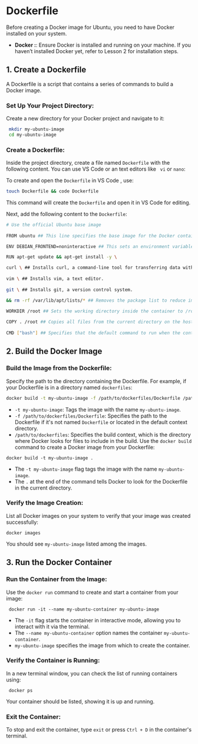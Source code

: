 
#  Dockerfile

Before creating a Docker image for Ubuntu, you need to have Docker installed on your system.

-   **Docker :**: Ensure Docker is installed and running on your machine. If you haven’t installed Docker yet, refer to Lesson 2 for installation steps.

## 1\. Create a Dockerfile

A Dockerfile is a script that contains a series of commands to build a Docker image.

###  **Set Up Your Project Directory**:

Create a new directory for your Docker project and navigate to it:
 
 ```bash 
  mkdir my-ubuntu-image
  cd my-ubuntu-image
```
	

### **Create a Dockerfile**:
Inside the project directory, create a file named `Dockerfile` with the following content. You can use VS Code or an text editors like ` vi` or `nano`:

To create and open the `Dockerfile` in VS Code , use:

```bash
touch Dockerfile && code Dockerfile
```
	
This command will create the `Dockerfile` and open it in VS Code for editing.

Next, add the following content to the `Dockerfile`:

 ```bash
 # Use the official Ubuntu base image
   
FROM ubuntu ## This line specifies the base image for the Docker container. In this case, it's the official Ubuntu image.# Set environment variables (optional) 
 
ENV DEBIAN_FRONTEND=noninteractive ## This sets an environment variable to make apt-get commands run non-interactively, avoiding prompts during package installations.# Update the package list and install basic packages  

RUN apt-get update && apt-get install -y \  

curl \ ## Installs curl, a command-line tool for transferring data with URLs.
  
vim \ ## Installs vim, a text editor.
  
git \ ## Installs git, a version control system. 
 
&& rm -rf /var/lib/apt/lists/* ## Removes the package list to reduce image size.# Set the working directory  

WORKDIR /root ## Sets the working directory inside the container to /root.# Copy files from the host to the container (optional)
  
COPY . /root ## Copies all files from the current directory on the host machine to the /root directory inside the container.# Define the command to run when the container starts
  
CMD ["bash"] ## Specifies that the default command to run when the container starts is bash, which opens a terminal session.  
```	

## 2\. Build the Docker Image


###  **Build the Image from the Dockerfile**:
Specify the path to the directory containing the Dockerfile. For example, if your Dockerfile is in a directory named `dockerfiles`:
```bash
docker build -t my-ubuntu-image -f /path/to/dockerfiles/Dockerfile /path/to/dockerfiles
```
 -   `-t my-ubuntu-image`: Tags the image with the name `my-ubuntu-image`.
 -   `-f /path/to/dockerfiles/Dockerfile`: Specifies the path to the Dockerfile if it's not named `Dockerfile` or located in the default context directory.
  -   `/path/to/dockerfiles`: Specifies the build context, which is the directory where Docker looks for files to include in the build.
Use the `docker build` command to create a Docker image from your Dockerfile:

	docker build -t my-ubuntu-image .
-   The  `-t my-ubuntu-image`  flag tags the image with the name  `my-ubuntu-image`.
-   The  `.`  at the end of the command tells Docker to look for the Dockerfile in the current directory.

### **Verify the Image Creation**:

List all Docker images on your system to verify that your image was created successfully:

	
	docker images
You should see `my-ubuntu-image` listed among the images.

## 3\. **Run the Docker Container**

###  **Run the Container from the Image**:
Use the  `docker run`  command to create and start a container from your image:

	 docker run -it --name my-ubuntu-container my-ubuntu-image

-   The  `-it`  flag starts the container in interactive mode, allowing you to interact with it via the terminal.
-   The  `--name my-ubuntu-container`  option names the container  `my-ubuntu-container`.
-   `my-ubuntu-image`  specifies the image from which to create the container.

### **Verify the Container is Running**:
 
 In a new terminal window, you can check the list of running containers using:

	 docker ps

Your container should be listed, showing it is up and running.

### **Exit the Container**:

To stop and exit the container, type `exit` or press `Ctrl + D` in the container's terminal.
<!--stackedit_data:
eyJoaXN0b3J5IjpbMTQ2MjgzNzUwOCwtNTU0NDIzMDk4LDYwOD
gxNTMxNSwxMDIyMjI0NTQ0XX0=
-->